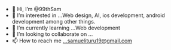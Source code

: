 - 👋 Hi, I’m @99thSam
- 👀 I’m interested in ...Web design, AI, ios development, android development among other things. 
- 🌱 I’m currently learning ...Web development 
- 💞️ I’m looking to collaborate on ...
- 📫 How to reach me ...samuelituru19@gmail.com 

<!---
99thSam/99thSam is a ✨ special ✨ repository because its `README.md` (this file) appears on your GitHub profile.
You can click the Preview link to take a look at your changes.
--->
